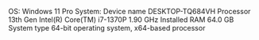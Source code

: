 OS: Windows 11 Pro
System: Device name	DESKTOP-TQ684VH
Processor	13th Gen Intel(R) Core(TM) i7-1370P   1.90 GHz
Installed RAM	64.0 GB 
System type	64-bit operating system, x64-based processor



